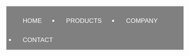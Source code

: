 <!DOCTYPE html>
<html>
<head>
<meta name="viewport" content="width=device-width, initial-scale=1">
<style>
body {
margin: 0;
    font-family: Arial, Helvetica, sans-serif;
}
.topnav {
overflow: hidden;
    background-color: grey;
    margin: 15px;
}
.topnav li {
float: left;
    color: white;
    text-allign: center;
    padding: 16px 25px;
    font-size: 17px;
    list-style-type: square;
    font-weight: 500px;
    margin-right: 15px;
}
.topnav li:hover {
border-bottom: 5px solid black;
    color: white;
}
li span {
position: relative;
    left: -5px;
}
.topnav li.active {
    list-style-type: none;
    color: whiteA;
}

</style>
</head>
<body>

<div class="topnav">
<ul>
  <li class="active" href="#home"><span>HOME</span></li>
  <li href="#products"><span>PRODUCTS</span></li>
  <li href="#company"><span>COMPANY</span></li>
  <li href="#contact"><span>CONTACT</span></li>
</ul>
</div>
</body>
</html>
